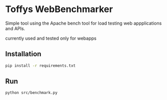 # Toffys WebBenchmarker

Simple tool using the Apache bench tool for load testing web appplications and APIs.

currently used and tested only for webapps

## Installation

```sh
pip install -r requirements.txt
```

## Run

```bash
python src/benchmark.py
```



